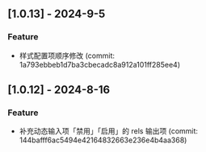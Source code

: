 ## [1.0.13] - 2024-9-5

### Feature

- 样式配置项顺序修改 (commit: 1a793ebbeb1d7ba3cbecadc8a912a101ff285ee4)

## [1.0.12] - 2024-8-16

### Feature

- 补充动态输入项「禁用」「启用」的 rels 输出项 (commit: 144bafff6ac5494e42164832663e236e4b4aa368)
